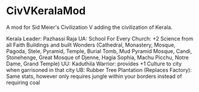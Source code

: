 # CivVKeralaMod
A mod for Sid Meier's Civilization V adding the civilization of Kerala.

Kerala Leader: Pazhassi Raja
UA: School For Every Church: +2 Science from all Faith Buildings and built Wonders (Cathedral, Monastery, Mosque, Pagoda, Stele, Pyramid, Temple, Burial Tomb, Mud Pyramid Mosque, Candi, Stonehenge, Great Mosque of Djenne, Hagia Sophia, Machu Picchu, Notre Dame, Grand Temple)
UU: Kaduthila Warrior: provides +1 Culture to city when garrisoned in that city
UB: Rubber Tree Plantation (Replaces Factory): Same stats, however only requires jungle within your borders instead of requiring coal 